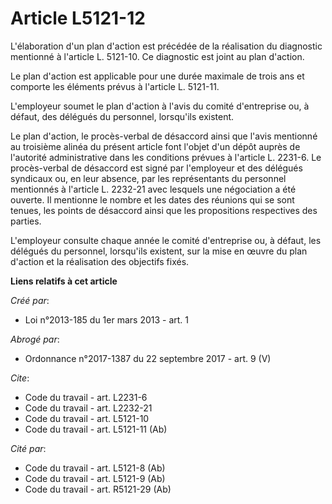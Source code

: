 # Article L5121-12

L'élaboration d'un plan d'action est précédée de la réalisation du diagnostic mentionné à l'article L. 5121-10. Ce diagnostic
est joint au plan d'action. 

Le plan d'action est applicable pour une durée maximale de trois ans et comporte les éléments prévus à l'article L. 5121-11. 

L'employeur soumet le plan d'action à l'avis du comité d'entreprise ou, à défaut, des délégués du personnel, lorsqu'ils
existent. 

Le plan d'action, le procès-verbal de désaccord ainsi que l'avis mentionné au troisième alinéa du présent article font
l'objet d'un dépôt auprès de l'autorité administrative dans les conditions prévues à l'article L. 2231-6. Le procès-verbal de
désaccord est signé par l'employeur et des délégués syndicaux ou, en leur absence, par les représentants du personnel
mentionnés à l'article L. 2232-21 avec lesquels une négociation a été ouverte. Il mentionne le nombre et les dates des
réunions qui se sont tenues, les points de désaccord ainsi que les propositions respectives des parties. 

L'employeur consulte chaque année le comité d'entreprise ou, à défaut, les délégués du personnel, lorsqu'ils existent, sur la
mise en œuvre du plan d'action et la réalisation des objectifs fixés.

**Liens relatifs à cet article**

_Créé par_:

  - Loi n°2013-185 du 1er mars 2013 - art. 1

_Abrogé par_:

  - Ordonnance n°2017-1387 du 22 septembre 2017 - art. 9 (V)

_Cite_:

  - Code du travail - art. L2231-6
  - Code du travail - art. L2232-21
  - Code du travail - art. L5121-10
  - Code du travail - art. L5121-11 (Ab)

_Cité par_:

  - Code du travail - art. L5121-8 (Ab)
  - Code du travail - art. L5121-9 (Ab)
  - Code du travail - art. R5121-29 (Ab)
